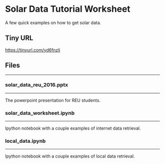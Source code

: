 
# Solar Data Tutorial Worksheet
A few quick examples on how to get solar data.

## Tiny URL
https://tinyurl.com/yd6fnzlj


## Files
------------

### solar_data_reu_2016.pptx
-----------
The powerpoint presentation for REU students.

### solar_data_worksheet.ipynb
----------
Ipython notebook with a couple examples of internet data retrieval.

### local_data.ipynb
----------
Ipython notebook with a couple examples of local data retrieval.